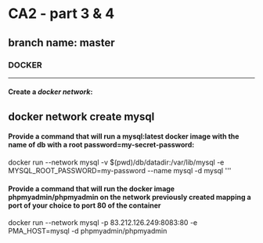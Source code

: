 # CA2 - part 3 & 4
## branch name: master
### DOCKER
***
#### Create a *docker network*:
docker network create mysql
--
#### Provide a command that will run a mysql:latest docker image with the name of db with a root password=my-secret-password:
docker run --network mysql -v $(pwd)/db/datadir:/var/lib/mysql -e MYSQL_ROOT_PASSWORD=my-password --name mysql -d mysql
'''
#### Provide a command that will run the docker image phpmyadmin/phpmyadmin on the network previously created mapping a port of your choice to port 80 of the container
docker run --network mysql -p 83.212.126.249:8083:80 -e PMA_HOST=mysql -d phpmyadmin/phpmyadmin